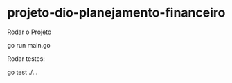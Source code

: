 # projeto-dio-planejamento-financeiro

Rodar o Projeto

go run main.go


Rodar testes:

go test ./...
